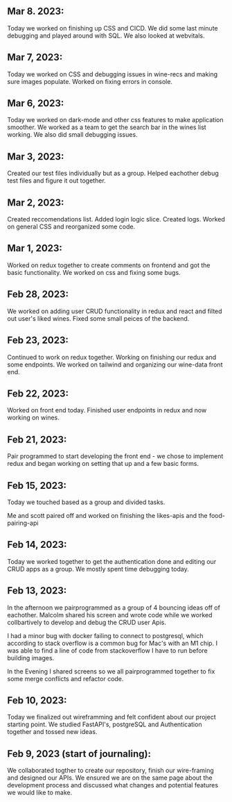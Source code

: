 ## Mar 8. 2023:
Today we worked on finishing up CSS and CICD.
We did some last minute debugging and played around with SQL.
We also looked at webvitals.


## Mar 7, 2023:
Today we worked on CSS and debugging issues in wine-recs and making sure images populate.
Worked on fixing errors in console.


## Mar 6, 2023:
Today we worked on dark-mode and other css features to make application smoother.
We worked as a team to get the search bar in the wines list working.
We also did small debugging issues.


## Mar 3, 2023:
Created our test files individually but as a group.
Helped eachother debug test files and figure it out together.


## Mar 2, 2023:
Created reccomendations list.
Added login logic slice. Created logs.
Worked on general CSS and reorganized some code.

## Mar 1, 2023:
Worked on redux together to create comments on frontend and got the basic functionality.
We worked on css and fixing some bugs.

## Feb 28, 2023:
We worked on adding user CRUD functionality in redux and react and filted out user's liked wines.
Fixed some small peices of the backend.

## Feb 23, 2023:
Continued to work on redux together.
Working on finishing our redux and some endpoints.
We worked on tailwind and organizing our wine-data front end.

## Feb 22, 2023:
Worked on front end today. Finished user endpoints in redux and now working on wines.

## Feb 21, 2023:
Pair programmed to start developing the front end - we chose to implement redux and began working on setting that up and a few basic forms.

## Feb 15, 2023:
Today we touched based as a group and divided tasks.

Me and scott paired off and worked on finishing the likes-apis and the food-pairing-api

## Feb 14, 2023:

Today we worked together to get the authentication done and editing our CRUD apps as a group.
We mostly spent time debugging today.

## Feb 13, 2023:

In the afternoon we pairprogrammed as a group of 4 bouncing ideas off of eachother.
Malcolm shared his screen and wrote code while we worked collbartively to develop and debug the CRUD user Apis.

I had a minor bug with docker failing to connect to postgresql, which according to stack overflow is a common bug for Mac's with an M1 chip.
I was able to find a line of code from stackoverflow I have to run before building images.

In the Evening I shared screens so we all pairprogrammed together to fix some merge conflicts and refactor code.


## Feb 10, 2023:

Today we finalized out wireframming and felt confident about our project starting point.
We studied FastAPI's, postgreSQL and Authentication together and tossed new ideas.



## Feb 9, 2023 (start of journaling):

We collaborated togther to create our repository, finish our wire-framing and designed our APIs.
We ensured we are on the same page about the development process and discussed what changes and potential features we would like to make.
